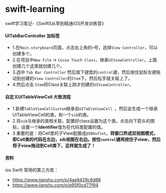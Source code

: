 # swift-learning
swift学习笔记-《Swift5从零到精通iOS开发训练营》



#### UITabBarController 加标签
 - 1.在`Main.storyboard`页面，点击右上角的`+`号，选择`View Controller`，可以创建多个。
 - 2.在项目中`New File` -> `Cocoa Touch Class`，继承`UIViewController`，上面创建几个这里就创建几个。
 - 3.选中 `Tab Bar Controller` 然后按下键盘的`control`键，然后按住鼠标左键拖动到创建的`View Controller`的`Item`下。然后松手就关联上了。
 - 4.然后点击 `Item`将Class关联上刚才创建的`UIViewController`。

 
#### 自定义UITableViewCell 大致流程
- 1.新建`TableViewCellCustom`继承自`UITableViewCell `，然后会生成一个继承UITableViewCell的类，和一个`xib`的类。
- 2.将`xib`与继承的类相关联，配置好class设置为这个类。点击向下箭头的图标，设置一个**Identifier**值为在代码里配置的值。
- 3.重要的是：将Cell里的子View配置成`@IBOutlet`。**将窗口弄成双视图模式，即Cell类的代码在左边，xib视图在右边。按住`control`键再按住子view，然后将子view拖动到Cell类下，这样就生成了！**


#### 资料
ios Swift 常用的第三方库：

- https://www.jianshu.com/p/4ae8429c6d88 
- https://www.jianshu.com/p/e95f0cd77f94
